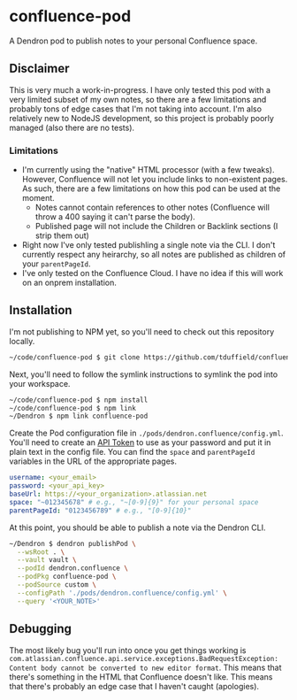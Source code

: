 # confluence-pod
A Dendron pod to publish notes to your personal Confluence space.

## Disclaimer
This is very much a work-in-progress. I have only tested this pod with a very limited subset of my own notes, so there  are a few limitations and probably tons of edge cases that I'm not taking into account. I'm also relatively new to NodeJS development, so this project is probably poorly managed (also there are no tests).

### Limitations
* I'm currently using the "native" HTML processor (with a few tweaks). However, Confluence will not let you include links to non-existent pages.  As such, there are a few limitations on how this pod can be used at the moment.
  * Notes cannot contain references to other notes (Confluence will throw a 400 saying it can't parse the body).
  * Published page will not include the Children or Backlink sections (I strip them out)
* Right now I've only tested publishling a single note via the CLI. I don't currently respect any heirarchy, so all notes are published as children of your `parentPageId`.
* I've only tested on the Confluence Cloud. I have no idea if this will work on an onprem installation.

## Installation

I'm not publishing to NPM yet, so you'll need to check out this repository locally.

```bash
~/code/confluence-pod $ git clone https://github.com/tduffield/confluence-pod.git
```

Next, you'll need to follow the symlink instructions to symlink the pod into your workspace.

```bash
~/code/confluence-pod $ npm install
~/code/confluence-pod $ npm link
~/Dendron $ npm link confluence-pod
```

Create the Pod configuration file in `./pods/dendron.confluence/config.yml`. You'll need to create an [API Token](https://id.atlassian.com/manage/api-tokens) to use as your password and put it in plain text in the config file. You can find the `space` and `parentPageId` variables in the URL of the appropriate pages.
```yaml
username: <your_email>
password: <your_api_key>
baseUrl: https://<your_organization>.atlassian.net
space: "~012345678" # e.g., "~[0-9]{9}" for your personal space
parentPageId: "0123456789" # e.g., "[0-9]{10}"
```

At this point, you should be able to publish a note via the Dendron CLI.

```bash
~/Dendron $ dendron publishPod \
  --wsRoot . \
  --vault vault \
  --podId dendron.confluence \
  --podPkg confluence-pod \
  --podSource custom \
  --configPath './pods/dendron.confluence/config.yml' \
  --query '<YOUR_NOTE>'
```

## Debugging
The most likely bug you'll run into once you get things working is `com.atlassian.confluence.api.service.exceptions.BadRequestException: Content body cannot be converted to new editor format`. This means that there's something in the HTML that Confluence doesn't like. This means that there's probably an edge case that I haven't caught (apologies).
